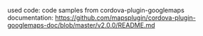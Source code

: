 used code:
code samples from cordova-plugin-googlemaps documentation: https://github.com/mapsplugin/cordova-plugin-googlemaps-doc/blob/master/v2.0.0/README.md
